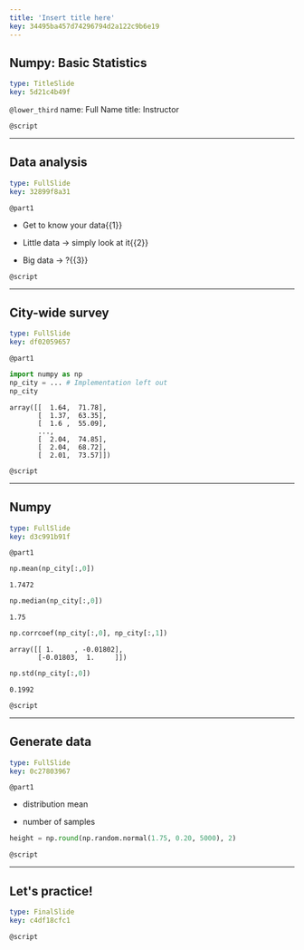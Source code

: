 ```yaml
---
title: 'Insert title here'
key: 34495ba457d74296794d2a122c9b6e19
---
```


## Numpy: Basic Statistics

```yaml
type: TitleSlide
key: 5d21c4b49f
```

`@lower_third`
name: Full Name
title: Instructor

`@script`


---

## Data analysis

```yaml
type: FullSlide
key: 32899f8a31
```

`@part1`
- Get to know your data{{1}}

- Little data -> simply look at it{{2}}

- Big data -> ?{{3}}



`@script`


---

## City-wide survey

```yaml
type: FullSlide
key: df02059657
```

`@part1`
```py
import numpy as np
np_city = ... # Implementation left out
np_city
```

```out
array([[  1.64,  71.78],
       [  1.37,  63.35],
       [  1.6 ,  55.09],
       ...,
       [  2.04,  74.85],
       [  2.04,  68.72],
       [  2.01,  73.57]])
```

`@script`


---

## Numpy

```yaml
type: FullSlide
key: d3c991b91f
```

`@part1`
```py
np.mean(np_city[:,0])
```

```out
1.7472
```

```py
np.median(np_city[:,0])
```

```out
1.75
```

```py
np.corrcoef(np_city[:,0], np_city[:,1])
```

```out
array([[ 1.     , -0.01802],
       [-0.01803,  1.     ]])
```

```py
np.std(np_city[:,0])
```

```out
0.1992
```

`@script`


---

## Generate data

```yaml
type: FullSlide
key: 0c27803967
```

`@part1`
- distribution mean

- number of samples


```py
height = np.round(np.random.normal(1.75, 0.20, 5000), 2)
```

`@script`


---

## Let's practice!

```yaml
type: FinalSlide
key: c4df18cfc1
```

`@script`
